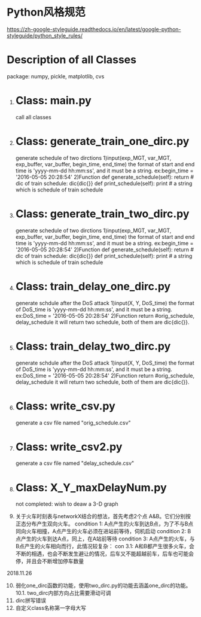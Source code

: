 # Python风格规范
https://zh-google-styleguide.readthedocs.io/en/latest/google-python-styleguide/python_style_rules/

# Description of all Classes
package: numpy, pickle, matplotlib, cvs

1. # Class: main.py
	call all classes

2. # Class: generate_train_one_dirc.py
	generate schedule of two dirctions
	1)input(exp_MGT, var_MGT, exp_buffer, var_buffer, begin_time, end_time)
		the format of start and end time is 'yyyy-mm-dd hh:mm:ss', and it must be a string. ex:begin_time = '2016-05-05 20:28:54'
	2)Function
		def generate_schedule(self):
        	return # dic of train schedule: dic{dic{}}
    	def print_schedule(self):
        	print # a string which is schedule of train schedule
        	
3. # Class: generate_train_two_dirc.py
	generate schedule of two dirctions
	1)input(exp_MGT, var_MGT, exp_buffer, var_buffer, begin_time, end_time)
		the format of start and end time is 'yyyy-mm-dd hh:mm:ss', and it must be a string. ex:begin_time = '2016-05-05 20:28:54'
	2)Function
		def generate_schedule(self):
        	return # dic of train schedule: dic{dic{}}
    	def print_schedule(self):
        	print # a string which is schedule of train schedule
        	
4. # Class: train_delay_one_dirc.py
	generate schdule after the DoS attack
	1)input(X, Y, DoS_time)
		the format of DoS_time is 'yyyy-mm-dd hh:mm:ss', and it must be a string. ex:DoS_time = '2016-05-05 20:28:54'
	2)Function
		return #orig_schedule, delay_schedule
		it will return two schedule, both of them are dic{dic{}}.

5. # Class: train_delay_two_dirc.py
	generate schdule after the DoS attack
	1)input(X, Y, DoS_time)
		the format of DoS_time is 'yyyy-mm-dd hh:mm:ss', and it must be a string. ex:DoS_time = '2016-05-05 20:28:54'
	2)Function
		return #orig_schedule, delay_schedule
		it will return two schedule, both of them are dic{dic{}}.
		
6. # Class: write_csv.py
	generate a csv file named "orig_schedule.csv"
	
7. # Class: write_csv2.py
	generate a csv file named "delay_schedule.csv"

8. # Class: X_Y_maxDelayNum.py
	not completed: wish to deaw a 3-D graph
	
9. 关于火车时刻表与networkX结合的想法，首先考虑2个点 A&B。它们分别按正态分布产生双向火车。
	condition 1: A点产生的火车到达B点，为了不与B点同向火车相撞，A点产生的火车必须在进站前等待，伺机启动
	condition 2: B点产生的火车到达A点，同上，在A站前等待
	condition 3: A点产生的火车，与B点产生的火车相向而行，此情况较复杂：
		con 3.1: A和B都产生很多火车，会不断的相遇，也会不断发生避让的情况，后车又不能超越前车，后车也可能会停，并且会不断增加停车数量

2018.11.26

10. 弱化one_dirc函数的功能，使用two_dirc.py的功能去涵盖one_dirc的功能。
	10.1. two_dirc内部方向占比需要滑动可调
11. dirc拼写错误
12. 自定义class名称第一字母大写


